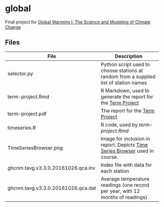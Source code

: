 # global

Final project for [Global Warming I: The Science and Modeling of Climate Change](https://www.coursera.org/learn/global-warming/home/info)

## Files

File | Description
------------ | -------------
selector.py | Python script used to choose stations at random from a supplied list of station names
 term-project.Rmd | R Markdown, used to generate the report for the [Term Project](https://www.coursera.org/learn/global-warming/peer/hMDgC/term-project-explore-climate-data-and-models)
 term-project.pdf | The report for the [Term Project](https://www.coursera.org/learn/global-warming/peer/hMDgC/term-project-explore-climate-data-and-models)
 timeseries.R | R code, used by *term-project.Rmd*
 TimeSeriesBrowser.png | Image for inclusion in report. Depicts [Time Series Browser]((http://climatemodels.uchicago.edu/timeseries/#DpPwBjiUcCsBdlJzLhDaoQtEqDsJqMgRz)) used in course.
 ghcnm.tavg.v3.3.0.20161026.qca.inv | Index file with data for each station
 ghcnm.tavg.v3.3.0.20161026.qca.dat  | Average temperature readings (one record per year, with 12 months of readings)

	
